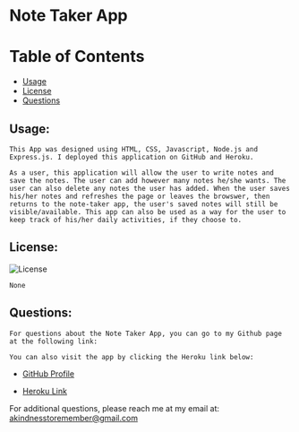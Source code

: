 

  # Note Taker App

  # Table of Contents

  - [Usage](#usage)
  - [License](#license)
  - [Questions](#questions)


  ## Usage:
    This App was designed using HTML, CSS, Javascript, Node.js and Express.js. I deployed this application on GitHub and Heroku.

    As a user, this application will allow the user to write notes and save the notes. The user can add however many notes he/she wants. The user can also delete any notes the user has added. When the user saves his/her notes and refreshes the page or leaves the browswer, then returns to the note-taker app, the user's saved notes will still be visible/available. This app can also be used as a way for the user to keep track of his/her daily activities, if they choose to.


  ## License:

  ![License](https://img.shields.io/badge/License--blue.svg "License Badge")

    None
  
  ## Questions:

    For questions about the Note Taker App, you can go to my Github page at the following link: 
      
    You can also visit the app by clicking the Heroku link below:

  - [GitHub Profile](https://github.com/Guled06)

  - [Heroku Link](https://yournotetaker.herokuapp.com/)

  For additional questions, please reach me at my email at: akindnesstoremember@gmail.com